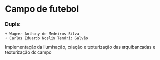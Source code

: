 # Campo de futebol
### Dupla:
	+ Wagner Anthony de Medeiros Silva
	+ Carlos Eduardo Noslin Tenório Galvão

Implementação da iluminação, criação e texturização das arquibancadas e texturização do campo
